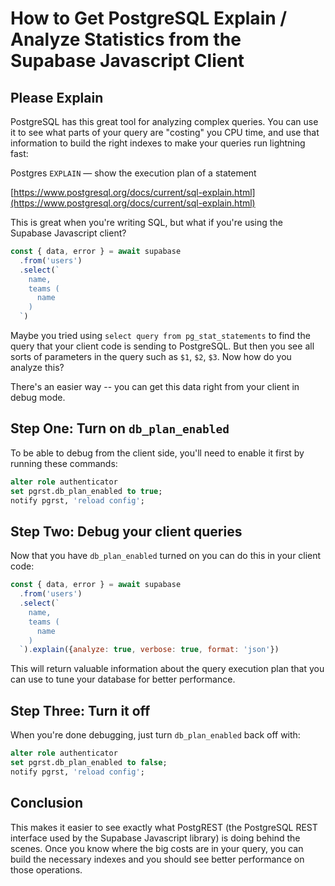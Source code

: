 # How to Get PostgreSQL Explain / Analyze Statistics from the Supabase Javascript Client

## Please Explain
PostgreSQL has this great tool for analyzing complex queries.  You can use it to see what parts of your query are "costing" you CPU time, and use that information to build the right indexes to make your queries run lightning fast:

Postgres `EXPLAIN` — show the execution plan of a statement

[https://www.postgresql.org/docs/current/sql-explain.html](https://www.postgresql.org/docs/current/sql-explain.html)

This is great when you're writing SQL, but what if you're using the Supabase Javascript client?

```js
const { data, error } = await supabase
  .from('users')
  .select(`
    name,
    teams (
      name
    )
  `)
```

Maybe you tried using `select query from pg_stat_statements` to find the query that your client code is sending to PostgreSQL.  But then you see all sorts of parameters in the query such as `$1`, `$2`, `$3`.  Now how do you analyze this?

There's an easier way -- you can get this data right from your client in debug mode.

## Step One: Turn on `db_plan_enabled`
To be able to debug from the client side, you'll need to enable it first by running these commands:

```sql
alter role authenticator 
set pgrst.db_plan_enabled to true;
notify pgrst, 'reload config';
```

## Step Two: Debug your client queries
Now that you have `db_plan_enabled` turned on you can do this in your client code:

```js
const { data, error } = await supabase
  .from('users')
  .select(`
    name,
    teams (
      name
    )
  `).explain({analyze: true, verbose: true, format: 'json'})
```

This will return valuable information about the query execution plan that you can use to tune your database for better performance.

## Step Three: Turn it off
When you're done debugging, just turn `db_plan_enabled` back off with:

```sql
alter role authenticator 
set pgrst.db_plan_enabled to false;
notify pgrst, 'reload config';
```

## Conclusion
This makes it easier to see exactly what PostgREST (the PostgreSQL REST interface used by the Supabase Javascript library) is doing behind the scenes.  Once you know where the big costs are in your query, you can build the necessary indexes and you should see better performance on those operations.
